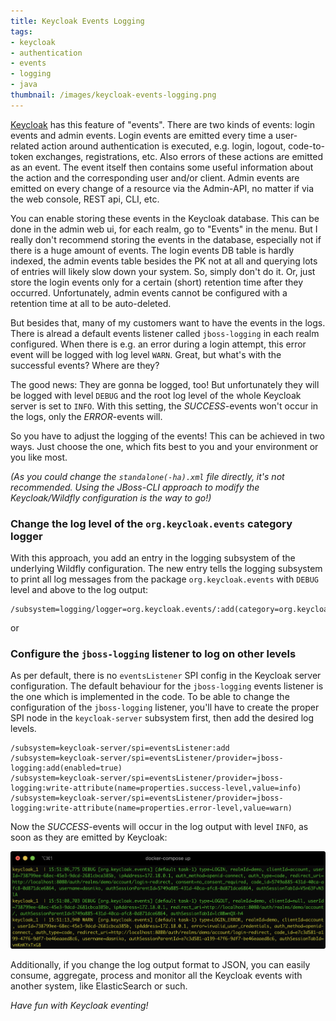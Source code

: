 ```yaml
---
title: Keycloak Events Logging
tags:
- keycloak
- authentication
- events
- logging
- java
thumbnail: /images/keycloak-events-logging.png
---
```


[Keycloak](https://keycloak.org) has this feature of "events".
There are two kinds of events: login events and admin events.
Login events are emitted every time a user-related action around authentication is executed, e.g. login, logout, code-to-token exchanges, registrations, etc.
Also errors of these actions are emitted as an event.
The event itself then contains some useful information about the action and the corresponding user and/or client.
Admin events are emitted on every change of a resource via the Admin-API, no matter if via the web console, REST api, CLI, etc.

You can enable storing these events in the Keycloak database.
This can be done in the admin web ui, for each realm, go to "Events" in the menu.
But I really don't recommend storing the events in the database, especially not if there is a huge amount of events.
The login events DB table is hardly indexed, the admin events table besides the PK not at all and querying lots of entries will likely slow down your system.
So, simply don't do it.
Or, just store the login events only for a certain (short) retention time after they occurred.
Unfortunately, admin events cannot be configured with a retention time at all to be auto-deleted.

But besides that, many of my customers want to have the events in the logs.
There is alread a default events listener called `jboss-logging` in each realm configured.
When there is e.g. an error during a login attempt, this error event will be logged with log level `WARN`.
Great, but what's with the successful events? Where are they?

The good news: They are gonna be logged, too!
But unfortunately they will be logged with level `DEBUG` and the root log level of the whole Keycloak server is set to `INFO`.
With this setting, the _SUCCESS_-events won't occur in the logs, only the _ERROR_-events will.

So you have to adjust the logging of the events!
This can be achieved in two ways.
Just choose the one, which fits best to you and your environment or you like most.

_(As you could change the `standalone(-ha).xml` file directly, it's not recommended.
Using the JBoss-CLI approach to modify the Keycloak/Wildfly configuration is the way to go!)_

### Change the log level of the `org.keycloak.events` category logger

With this approach, you add an entry in the logging subsystem of the underlying Wildfly configuration.
The new entry tells the logging subsystem to print all log messages from the package `org.keycloak.events` with `DEBUG` level and above to the log output:

```
/subsystem=logging/logger=org.keycloak.events/:add(category=org.keycloak.events,level=DEBUG)
```

or

### Configure the `jboss-logging` listener to log on other levels

As per default, there is no `eventsListener` SPI config in the Keycloak server configuration.
The default behaviour for the `jboss-logging` events listener is the one which is implemented in the code.
To be able to change the configuration of the `jboss-logging` listener, you'll have to create the proper SPI node in the `keycloak-server` subsystem first, then add the desired log levels.

```
/subsystem=keycloak-server/spi=eventsListener:add
/subsystem=keycloak-server/spi=eventsListener/provider=jboss-logging:add(enabled=true)
/subsystem=keycloak-server/spi=eventsListener/provider=jboss-logging:write-attribute(name=properties.success-level,value=info)
/subsystem=keycloak-server/spi=eventsListener/provider=jboss-logging:write-attribute(name=properties.error-level,value=warn)
```

Now the _SUCCESS_-events will occur in the log output with level `INFO`, as soon as they are emitted by Keycloak:

![](/images/keycloak-events-logging.png)

Additionally, if you change the log output format to JSON, you can easily consume, aggregate, process and monitor all the Keycloak events with another system, like ElasticSearch or such.

_Have fun with Keycloak eventing!_
